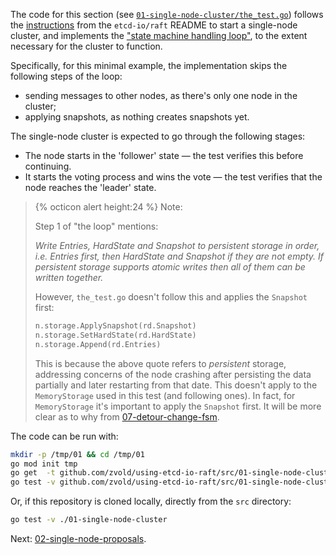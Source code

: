 The code for this section (see [`01-single-node-cluster/the_test.go`](https://github.com/zvold/using-etcd-io-raft/blob/main/src/01-single-node-cluster/the_test.go)) follows the [instructions](https://github.com/etcd-io/raft/blob/ffe5efcf/README.md?plain=1#L75-L81) from the `etcd-io/raft` README to start a single-node cluster, and implements the ["state machine handling loop"](https://github.com/etcd-io/raft/blob/ffe5efcf/README.md?plain=1#L136-L162), to the extent necessary for the cluster to function.

Specifically, for this minimal example, the implementation skips the following steps of the loop:
- sending messages to other nodes, as there's only one node in the cluster;
- applying snapshots, as nothing creates snapshots yet.

The single-node cluster is expected to go through the following stages:
- The node starts in the 'follower' state — the test verifies this before continuing.
- It starts the voting process and wins the vote — the test verifies that the node reaches the 'leader' state.

> {% octicon alert height:24 %} Note:
> 
> Step 1 of "the loop" mentions:
> 
> *Write Entries, HardState and Snapshot to *persistent* storage in order, i.e. Entries first, then HardState and Snapshot if they are not empty. If persistent storage supports atomic writes then all of them can be written together.*
> 
> However, `the_test.go` doesn't follow this and applies the `Snapshot` first:
>``` go
>n.storage.ApplySnapshot(rd.Snapshot)
>n.storage.SetHardState(rd.HardState)
>n.storage.Append(rd.Entries)
>```
>This is because the above quote refers to _persistent_ storage, addressing concerns of the node crashing after persisting the data partially and later restarting from that date. This doesn't apply to the `MemoryStorage` used in this test (and following ones). In fact, for `MemoryStorage` it's important to apply the `Snapshot` first. It will be more clear as to why from [07-detour-change-fsm](07-detour-change-fsm).

 The code can be run with:
 ```bash
 mkdir -p /tmp/01 && cd /tmp/01
 go mod init tmp
 go get  -t github.com/zvold/using-etcd-io-raft/src/01-single-node-cluster@latest
 go test -v github.com/zvold/using-etcd-io-raft/src/01-single-node-cluster
 ```
 
 Or, if this repository is cloned locally, directly from the `src` directory:
 ```bash
 go test -v ./01-single-node-cluster
 ```

Next: [02-single-node-proposals](02-single-node-proposals).